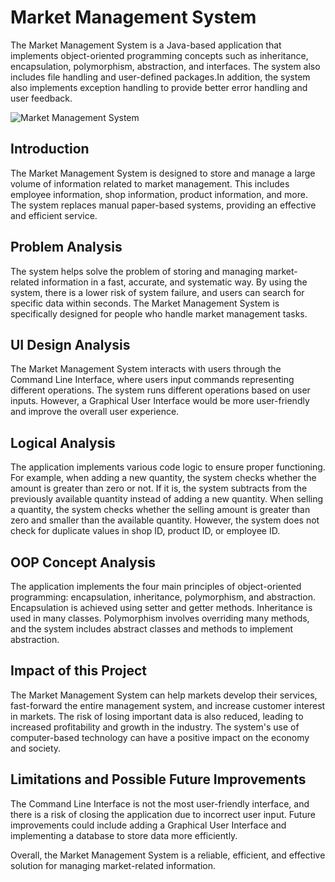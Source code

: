 # Market Management System

The Market Management System is a Java-based application that implements object-oriented programming concepts such as inheritance, encapsulation, polymorphism, abstraction, and interfaces. The system also includes file handling and user-defined packages.In addition, the system also implements exception handling to provide better error handling and user feedback.

![Market Management System](https://github.com/Pulok000/Market-Mangement-System/assets/30721770/a0ddf571-f390-43be-bb16-cd9829d1364d)

## Introduction

The Market Management System is designed to store and manage a large volume of information related to market management. This includes employee information, shop information, product information, and more. The system replaces manual paper-based systems, providing an effective and efficient service.

## Problem Analysis

The system helps solve the problem of storing and managing market-related information in a fast, accurate, and systematic way. By using the system, there is a lower risk of system failure, and users can search for specific data within seconds. The Market Management System is specifically designed for people who handle market management tasks.

## UI Design Analysis

The Market Management System interacts with users through the Command Line Interface, where users input commands representing different operations. The system runs different operations based on user inputs. However, a Graphical User Interface would be more user-friendly and improve the overall user experience.

## Logical Analysis

The application implements various code logic to ensure proper functioning. For example, when adding a new quantity, the system checks whether the amount is greater than zero or not. If it is, the system subtracts from the previously available quantity instead of adding a new quantity. When selling a quantity, the system checks whether the selling amount is greater than zero and smaller than the available quantity. However, the system does not check for duplicate values in shop ID, product ID, or employee ID.

## OOP Concept Analysis

The application implements the four main principles of object-oriented programming: encapsulation, inheritance, polymorphism, and abstraction. Encapsulation is achieved using setter and getter methods. Inheritance is used in many classes. Polymorphism involves overriding many methods, and the system includes abstract classes and methods to implement abstraction.

## Impact of this Project

The Market Management System can help markets develop their services, fast-forward the entire management system, and increase customer interest in markets. The risk of losing important data is also reduced, leading to increased profitability and growth in the industry. The system's use of computer-based technology can have a positive impact on the economy and society.

## Limitations and Possible Future Improvements

The Command Line Interface is not the most user-friendly interface, and there is a risk of closing the application due to incorrect user input. Future improvements could include adding a Graphical User Interface and implementing a database to store data more efficiently. 

Overall, the Market Management System is a reliable, efficient, and effective solution for managing market-related information.
